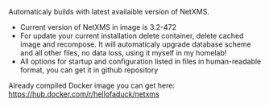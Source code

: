 Automaticaly builds with latest availaible version of NetXMS. 
- Current version of NetXMS in image is 3.2-472
- For update your current installation delete container, delete cached image and recompose.
  It will automaticaly upgrade database scheme and all other files, no data loss, using it myself in my homelab!
- All options for startup and configuration listed in files in human-readable format, you can get it in github repository

Already compiled Docker image you can get here:
https://hub.docker.com/r/hellofaduck/netxms
